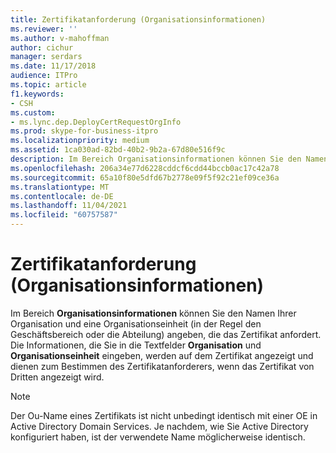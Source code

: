 ```yaml
---
title: Zertifikatanforderung (Organisationsinformationen)
ms.reviewer: ''
ms.author: v-mahoffman
author: cichur
manager: serdars
ms.date: 11/17/2018
audience: ITPro
ms.topic: article
f1.keywords:
- CSH
ms.custom:
- ms.lync.dep.DeployCertRequestOrgInfo
ms.prod: skype-for-business-itpro
ms.localizationpriority: medium
ms.assetid: 1ca030ad-82bd-40b2-9b2a-67d80e516f9c
description: Im Bereich Organisationsinformationen können Sie den Namen Ihrer Organisation und eine Organisationseinheit (in der Regel den Geschäftsbereich oder die Abteilung) angeben, die das Zertifikat anfordert. Die Informationen, die Sie in die Textfelder Organisation und Organisationseinheit eingeben, werden auf dem Zertifikat angezeigt und dienen zum Bestimmen des Zertifikatanforderers, wenn das Zertifikat von Dritten angezeigt wird.
ms.openlocfilehash: 206a34e77d6228cddcf6cdd44bccb0ac17c42a78
ms.sourcegitcommit: 65a10f80e5dfd67b2778e09f5f92c21ef09ce36a
ms.translationtype: MT
ms.contentlocale: de-DE
ms.lasthandoff: 11/04/2021
ms.locfileid: "60757587"
---
```

# <a name="certificate-request-organization-information"></a>Zertifikatanforderung (Organisationsinformationen)
 
Im Bereich **Organisationsinformationen** können Sie den Namen Ihrer Organisation und eine Organisationseinheit (in der Regel den Geschäftsbereich oder die Abteilung) angeben, die das Zertifikat anfordert. Die Informationen, die Sie in die Textfelder **Organisation** und **Organisationseinheit** eingeben, werden auf dem Zertifikat angezeigt und dienen zum Bestimmen des Zertifikatanforderers, wenn das Zertifikat von Dritten angezeigt wird.
  
> [!NOTE]
> Der Ou-Name eines Zertifikats ist nicht unbedingt identisch mit einer OE in Active Directory Domain Services. Je nachdem, wie Sie Active Directory konfiguriert haben, ist der verwendete Name möglicherweise identisch. 
  

